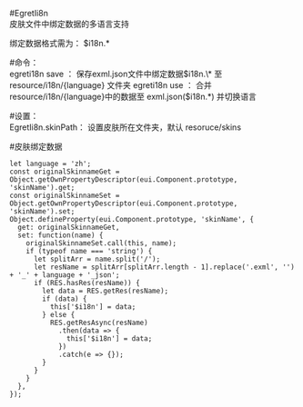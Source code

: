 #EgretIi8n  
皮肤文件中绑定数据的多语言支持

绑定数据格式需为： $i18n.\*

#命令：  
egreti18n save ： 保存exml.json文件中绑定数据$i18n.\* 至 resource/i18n/{language} 文件夹  
egreti18n use  ： 合并resource/i18n/{language}中的数据至 exml.json($i18n.\*) 并切换语言
  
#设置：  
EgretIi8n.skinPath：  设置皮肤所在文件夹，默认 resoruce/skins  
  
  
#皮肤绑定数据  
```
let language = 'zh';
const originalSkinnameGet = Object.getOwnPropertyDescriptor(eui.Component.prototype, 'skinName').get;
const originalSkinnameSet = Object.getOwnPropertyDescriptor(eui.Component.prototype, 'skinName').set;
Object.defineProperty(eui.Component.prototype, 'skinName', {
  get: originalSkinnameGet,
  set: function(name) {
    originalSkinnameSet.call(this, name);
    if (typeof name === 'string') {
      let splitArr = name.split('/');
      let resName = splitArr[splitArr.length - 1].replace('.exml', '') + '_' + language + '_json';
      if (RES.hasRes(resName)) {
        let data = RES.getRes(resName);
        if (data) {
          this['$i18n'] = data;
        } else {
          RES.getResAsync(resName)
            .then(data => {
              this['$i18n'] = data;
            })
            .catch(e => {});
        }
      }
    }
  },
});
```